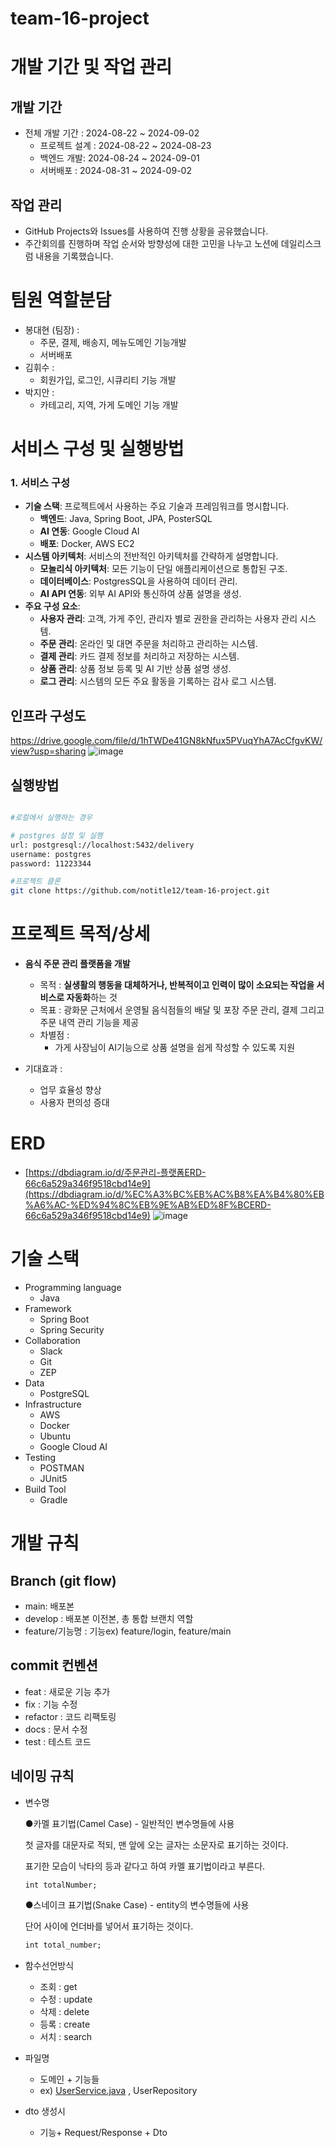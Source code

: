 # team-16-project

# 개발 기간 및 작업 관리


## 개발 기간

- 전체 개발 기간 : 2024-08-22 ~ 2024-09-02
  - 프로젝트 설계 : 2024-08-22 ~ 2024-08-23
  - 백엔드 개발: 2024-08-24 ~ 2024-09-01
  - 서버배포 : 2024-08-31 ~ 2024-09-02

## **작업 관리**

- GitHub Projects와 Issues를 사용하여 진행 상황을 공유했습니다.
- 주간회의를 진행하며 작업 순서와 방향성에 대한 고민을 나누고 노션에 데일리스크럼 내용을 기록했습니다.

# 팀원 역할분담

- 봉대현 (팀장) :
  - 주문, 결제, 배송지, 메뉴도메인 기능개발
  - 서버배포
- 김휘수 :
  - 회원가입, 로그인, 시큐리티 기능 개발
- 박지안 :
  - 카테고리, 지역, 가게 도메인 기능 개발

# 서비스 구성 및 실행방법

<aside>

### 1. **서비스 구성**

- **기술 스택**: 프로젝트에서 사용하는 주요 기술과 프레임워크를 명시합니다.
  - **백엔드**: Java, Spring Boot, JPA, PosterSQL
  - **AI 연동**: Google Cloud AI
  - **배포**: Docker, AWS EC2
- **시스템 아키텍처**: 서비스의 전반적인 아키텍처를 간략하게 설명합니다.
  - **모놀리식 아키텍처**: 모든 기능이 단일 애플리케이션으로 통합된 구조.
  - **데이터베이스**: PostgresSQL을 사용하여 데이터 관리.
  - **AI API 연동**: 외부 AI API와 통신하여 상품 설명을 생성.
- **주요 구성 요소**:
  - **사용자 관리**: 고객, 가게 주인, 관리자 별로 권한을 관리하는 사용자 관리 시스템.
  - **주문 관리**: 온라인 및 대면 주문을 처리하고 관리하는 시스템.
  - **결제 관리**: 카드 결제 정보를 처리하고 저장하는 시스템.
  - **상품 관리**: 상품 정보 등록 및 AI 기반 상품 설명 생성.
  - **로그 관리**: 시스템의 모든 주요 활동을 기록하는 감사 로그 시스템.
</aside>

## 인프라 구성도

https://drive.google.com/file/d/1hTWDe41GN8kNfux5PVuqYhA7AcCfgvKW/view?usp=sharing
![image](https://github.com/user-attachments/assets/12444879-bc0a-41e8-aad0-33ea17824e9c)  


## 실행방법

```bash

#로컬에서 실행하는 경우

# postgres 설정 및 실행
url: postgresql://localhost:5432/delivery
username: postgres
password: 11223344

#프로젝트 클론
git clone https://github.com/notitle12/team-16-project.git

```

# 프로젝트 목적/상세

- **음식 주문 관리 플랫폼을 개발**
  - 목적 : **실생활의 행동을 대체하거나, 반복적이고 인력이 많이 소요되는 작업을 서비스로 자동화**하는 것
  - 목표 : 광화문 근처에서 운영될 음식점들의 배달 및 포장 주문 관리, 결제 그리고 주문 내역 관리 기능을 제공
  - 차별점 :
    - 가게 사장님이 AI기능으로 상품 설명을 쉽게 작성할 수 있도록 지원

- 기대효과 :
  - 업무 효율성 향상
  - 사용자 편의성 증대

# ERD

- [https://dbdiagram.io/d/주문관리-플랫폼ERD-66c6a529a346f9518cbd14e9](https://dbdiagram.io/d/%EC%A3%BC%EB%AC%B8%EA%B4%80%EB%A6%AC-%ED%94%8C%EB%9E%AB%ED%8F%BCERD-66c6a529a346f9518cbd14e9)
![image](https://github.com/user-attachments/assets/46d731cb-93de-4c32-b576-a5c877e7a2d4)


# 기술 스택


- Programming language
  - Java
- Framework
  - Spring Boot
  - Spring Security
- Collaboration
  - Slack
  - Git
  - ZEP
- Data
  - PostgreSQL
- Infrastructure
  - AWS
  - Docker
  - Ubuntu
  - Google Cloud AI
- Testing
  - POSTMAN
  - JUnit5
- Build Tool
  - Gradle
# 개발 규칙

## Branch (git flow)

- main: 배포본
- develop : 배포본 이전본, 총 통합 브랜치 역할
- feature/기능명 : 기능ex) feature/login, feature/main

## commit 컨벤션

- feat : 새로운 기능 추가
- fix : 기능 수정
- refactor : 코드 리팩토링
- docs : 문서 수정
- test : 테스트 코드

## 네이밍 규칙

- 변수명
    
    
    ●카멜 표기법(Camel Case) - 일반적인 변수명들에 사용
    
    첫 글자를 대문자로 적되, 맨 앞에 오는 글자는 소문자로 표기하는 것이다.
    
    표기한 모습이 낙타의 등과 같다고 하여 카멜 표기법이라고 부른다.
    
    ```html
    int totalNumber;
    ```
    
    ●스네이크 표기법(Snake Case) - entity의 변수명들에 사용
    
    단어 사이에 언더바를 넣어서 표기하는 것이다.
    
    ```html
    int total_number;
    ```
    

- 함수선언방식
    - 조회 : get
    - 수정 : update
    - 삭제 : delete
    - 등록 : create
    - 서치 : search
- 파일명
    - 도메인 + 기능들
    - ex) [UserService.java](http://UserService.java) , UserRepository
- dto 생성시
    - 기능+ Request/Response + Dto
